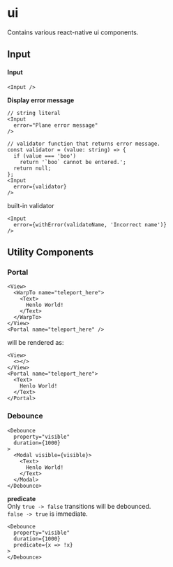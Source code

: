 ui
=====

Contains various react-native ui components.

Input
----
#### Input
```tsx
<Input />
```

__Display error message__
```tsx
// string literal
<Input
  error="Plane error message"
/>

// validator function that returns error message.
const validator = (value: string) => {
  if (value === 'boo')
    return '`boo` cannot be entered.';
  return null;
};
<Input
  error={validator}
/>
```
built-in validator
```tsx
<Input
  error={withError(validateName, 'Incorrect name')}
/>
```

Utility Components
----
### Portal

```tsx
<View>
  <WarpTo name="teleport_here">
    <Text>
      Henlo World!
    </Text>
  </WarpTo>
</View>
<Portal name="teleport_here" />
```

will be rendered as:

```tsx
<View>
  <></>
</View>
<Portal name="teleport_here">
  <Text>
    Henlo World!
  </Text>
</Portal>
```

### Debounce

```tsx
<Debounce
  property="visible"
  duration={1000}
>
  <Modal visible={visible}>
    <Text>
      Henlo World!
    </Text>
  </Modal>
</Debounce>
```

__predicate__<br/>
Only `true -> false` transitions will be debounced. <br/>
`false -> true` is immediate.
```tsx
<Debounce
  property="visible"
  duration={1000}
  predicate={x => !x}
>
</Debounce>
```
